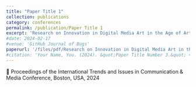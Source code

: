 ```yaml
---
title: "Paper Title 1"
collection: publications
category: conferences
permalink: /publication/Paper Title 1
excerpt: 'Research on Innovation in Digital Media Art in the Age of Artificial Intelligence'
#date: 2024-02-17
#venue: 'GitHub Journal of Bugs'
paperurl: '/files/pdf/Research on Innovation in Digital Media Art in the Age of Artificial Intelligence.pdf'
#citation: 'Your Name, You. (2024). &quot;Paper Title Number 3.&quot; <i>GitHub Journal of Bugs</i>. 1(3).'
---
```


	Proceedings of the International Trends and Issues in Communication & Media Conference,  Boston, USA, 2024
